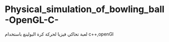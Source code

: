 # Physical_simulation_of_bowling_ball-OpenGL-C-
لعبة تحاكي فيزيا لحركة كرة البولينغ باستخدام c++,openGl
